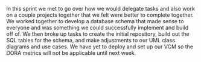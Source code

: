 In this sprint we met to go over how we would delegate tasks and also work on a couple projects together that we felt were better to complete together. We worked together to develop a database schema that made sense to everyone and was something we could successfully implement and build off of. We then broke up tasks to create the initial repository, build out the SQL tables for the schema, and make adjustments to our UML class diagrams and use cases. We have yet to deploy and set up our VCM so the DORA metrics will not be applicable until next week. 
